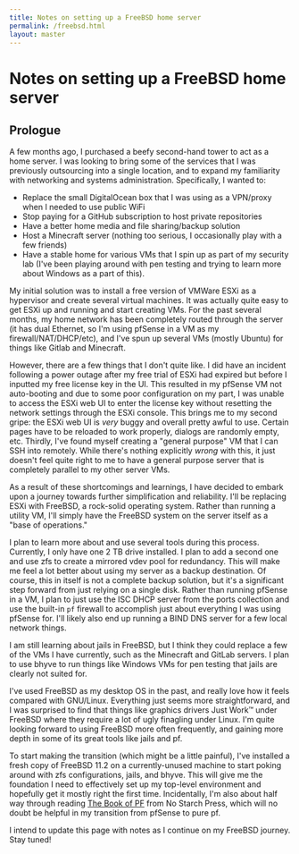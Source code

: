 ```yaml
---
title: Notes on setting up a FreeBSD home server
permalink: /freebsd.html
layout: master
---
```


# Notes on setting up a FreeBSD home server

## Prologue

A few months ago, I purchased a beefy second-hand tower to act as a home server.
I was looking to bring some of the services that I was previously outsourcing
into a single location, and to expand my familiarity with networking and systems
administration. Specifically, I wanted to:

- Replace the small DigitalOcean box that I was using as a VPN/proxy when I
  needed to use public WiFi
- Stop paying for a GitHub subscription to host private repositories
- Have a better home media and file sharing/backup solution
- Host a Minecraft server (nothing too serious, I occasionally play with a few
  friends)
- Have a stable home for various VMs that I spin up as part of my security lab
  (I've been playing around with pen testing and trying to learn more about
  Windows as a part of this).

My initial solution was to install a free version of VMWare ESXi as a hypervisor
and create several virtual machines. It was actually quite easy to get ESXi up
and running and start creating VMs. For the past several months, my home network
has been completely routed through the server (it has dual Ethernet, so I'm
using pfSense in a VM as my firewall/NAT/DHCP/etc), and I've spun up several VMs
(mostly Ubuntu) for things like Gitlab and Minecraft.

However, there are a few things that I don't quite like. I did have an incident
following a power outage after my free trial of ESXi had expired but before I
inputted my free license key in the UI. This resulted in my pfSense VM not
auto-booting and due to some poor configuration on my part, I was unable to
access the ESXi web UI to enter the license key without resetting the network
settings through the ESXi console. This brings me to my second gripe: the ESXi
web UI is _very_ buggy and overall pretty awful to use. Certain pages have to be
reloaded to work properly, dialogs are randomly empty, etc. Thirdly, I've found
myself creating a "general purpose" VM that I can SSH into remotely. While
there's nothing explicitly _wrong_ with this, it just doesn't feel quite right
to me to have a general purpose server that is completely parallel to my other
server VMs.

As a result of these shortcomings and learnings, I have decided to embark upon a
journey towards further simplification and reliability. I'll be replacing ESXi
with FreeBSD, a rock-solid operating system. Rather than running a utility VM,
I'll simply have the FreeBSD system on the server itself as a "base of
operations."

I plan to learn more about and use several tools during this process. Currently,
I only have one 2 TB drive installed. I plan to add a second one and use zfs to
create a mirrored vdev pool for redundancy. This will make me feel a lot better
about using my server as a backup destination. Of course, this in itself is not
a complete backup solution, but it's a significant step forward from just
relying on a single disk. Rather than running pfSense in a VM, I plan to just
use the ISC DHCP server from the ports collection and use the built-in `pf`
firewall to accomplish just about everything I was using pfSense for. I'll
likely also end up running a BIND DNS server for a few local network things.

I am still learning about jails in FreeBSD, but I think they could replace a few
of the VMs I have currently, such as the Minecraft and GitLab servers. I plan to
use bhyve to run things like Windows VMs for pen testing that jails are clearly
not suited for.

I've used FreeBSD as my desktop OS in the past, and really love how it feels
compared with GNU/Linux. Everything just seems more straightforward, and I was
surprised to find that things like graphics drivers Just Work&trade; under
FreeBSD where they require a lot of ugly finagling under Linux. I'm quite
looking forward to using FreeBSD more often frequently, and gaining more depth
in some of its great tools like jails and pf.

To start making the transition (which might be a little painful), I've installed
a fresh copy of FreeBSD 11.2 on a currently-unused machine to start poking
around with zfs configurations, jails, and bhyve. This will give me the
foundation I need to effectively set up my top-level environment and hopefully
get it mostly right the first time. Incidentally, I'm also about half way
through reading [The Book of PF](https://nostarch.com/pf3) from No Starch Press,
which will no doubt be helpful in my transition from pfSense to pure pf.

I intend to update this page with notes as I continue on my FreeBSD journey.
Stay tuned!
